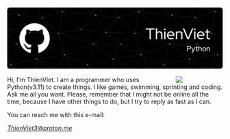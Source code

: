 ![ThienViet's Banner](https://github.com/ThienVie/ThienVie/blob/main/github-header-image-2.png)

<img align="right" src="https://i.pinimg.com/originals/cc/61/91/cc61916684323653ae5f0bd9a5681f62.gif" style="width:110px;">
Hi, I'm ThienViet. I am a programmer who uses Python(v3.11) to create things. I like games, swimming, sprinting and coding. 
Ask me all you want. Please, remember that I might not be online all the time, because I have other things to do, but I try to reply as fast as I can.


You can reach me with this e-mail: <address>ThienViet3@proton.me</address>

<!---
ThienVie/ThienVie is a ✨ special ✨ repository because its `README.md` (this file) appears on your GitHub profile.
You can click the Preview link to take a look at your changes.
--->